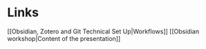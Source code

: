 # Links
[[Obsidian, Zotero and Git Technical Set Up|Workflows]]
[[Obsidian workshop|Content of the presentation]]
